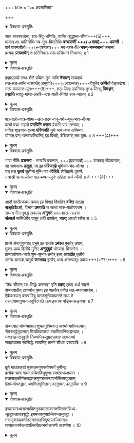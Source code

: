 +++
title = "०० अवतारिका"

+++


<details open><summary>विश्वास-प्रस्तुतिः</summary>

सारः सारस्वतानां, शठ-रिपु-भणितिः, शान्ति-शुद्धान्त-सीमा+++(5)+++,  
मायाम् आ-यामिनीभिः स्व-गुण-विततिभिः **बन्धयन्तीं +++(→मायां)+++ धयन्ती** ।  
पारं पारम्परीतो+++(←परम्परा)+++ भव-जल-धि-**भवन्-मज्जनानां** जनानां  
प्रत्यक् **प्रत्यक्षयेन्** नः प्रतिनियत-रमा-सन्निधानं निधानम् ॥ 1
</details>

<details><summary>मूलम्</summary>

सारः सारस्वतानां शठरिपुभणितिः शान्तिशुद्धान्तसीमा  
मायामायामिनीभिः स्वगुणविततिभिः बन्धयन्तीं धयन्ती ।  
पारं पारम्परीतो भवजलधिभवन्मज्जनानां जनानां  
प्रत्यक् प्रत्यक्षयेन्नः प्रतिनियतरमासन्निधानं निधानम् ॥ 1
</details>



<details open><summary>विश्वास-प्रस्तुतिः</summary>

प्रज्ञाऽऽख्ये मन्थ-शैले प्रथित-गुण-रुचिं **नेत्रयन्** सम्प्रदायं  
तत्-तल्-लब्धि-प्रसक्तैर् अनुपधि+++(=अवञ्चक)+++-विबुधैर् **अर्थितो** वेङ्कटेशः ।  
तल्पं कल्पान्त-यूनः+++(5)+++, शठ-जिद्-उपनिषद्-दुग्ध-सिन्धुं **विमथ्नन्**  
**ग्रथ्नाति** स्वादु-गाथा-लहरि--दश-शती-निर्गतं रत्न-जातम् ॥ 2
</details>

<details><summary>मूलम्</summary>

प्रज्ञाख्ये मन्थशैले प्रथितगुणरुचिं नेत्रयन् सम्प्रदायं  
तत्तल्लब्धिप्रसक्तैर् अनुपधि विबुधैर् अर्थितो वेङ्कटेशः ।  
तल्पं कल्पान्तयूनः शठजिदुपनिषद्दुग्धसिन्धुं विमथ्नन्  
ग्रथ्नाति स्वादुगाथालहरिदशशतीनिर्गतं रत्नजातम् ॥ 2
</details>



<details open><summary>विश्वास-प्रस्तुतिः</summary>

पाञ्चाली-गात्र-शोभा--हृत-हृदय-वधू-वर्ग--पुम्-भाव-नीत्या  
पत्यौ पद्मा-सहाये **प्रणयिनि भजतः** प्रेयसी-पार-तन्त्र्यम् ।  
भक्तिः शृङ्गार-वृत्त्या **परिणमति** मुनेः भाव-बन्ध-प्रथिम्ना,  
योगात् प्राग्-उत्तरावस्थितिर् इह विरहो, देशिकास् तत्र दूताः ॥ 3 +++(4)+++
</details>

<details><summary>मूलम्</summary>

पाञ्चालीगात्रशोभाहृतहृदयवधूवर्गपुम्भावनीत्या  
पत्यौ पद्मासहाये प्रणयिनि भजतः प्रेयसीपारतन्त्र्यम् ।  
भक्तिः शृङ्गारवृत्त्या परिणमति मुनेः भावबन्धप्रथिम्ना  
योगात् प्रागुत्तरावस्थितिरिह विरहो देशिकास्तत्र दूताः ॥ 3
</details>



<details open><summary>विश्वास-प्रस्तुतिः</summary>

भाषा गीतिः **प्रशस्ता** - भगवति वचनात्, +++(प्रवासादौ)+++ राजवच् चोपचारात्,  
सा चागस्त्य-**प्रसूता**, त्व् इह **परिजगृहे** भूमिका-भेद-योग्या ।  
यत् तत् **कृत्यं** श्रुतीनां मुनि-गण-**विहितैः** सेतिहासैः पुराणैः  
तत्रासौ सत्त्व-सीम्नः शठ-मथन-मुनेः संहिता सार्व-भौमी ॥ 4 +++(4)+++
</details>

<details><summary>मूलम्</summary>

भाषा गीतिः प्रशस्ता भगवति वचनात् राजवच्चोपचारात्  
सा चागस्त्यप्रसूता त्विह परिजगृहे भूमिकाभेदयोग्या ।  
यत्तत्कृत्यं श्रुतीनां मुनिगणविहितैः सेतिहासैः पुराणैः  
तत्रासौ सत्त्वसीम्नः शठमथनमुनेः संहिता सार्वभौमी ॥ 4
</details>



<details open><summary>विश्वास-प्रस्तुतिः</summary>

आदौ शारीरकार्थ-क्रमम् इह विशदं विंशतिर् **वक्ति** साऽग्रा  
**सङ्क्षेपो**ऽसौ, विभागं **प्रथयति** च ऋचां चारु-पाठोपपन्नम् ।  
सम्यग् गीतानुबद्धं सकलम् **अनुगतं** साम-शाखा-सहस्रं  
**संलक्ष्यं** साभिधेयैर् यजुर् अपि दशकैर्, **भात्य्** अथर्वा रसैश् च ॥ 5
</details>

<details><summary>मूलम्</summary>

आदौ शारीरकार्थक्रममिह विशदं विंशतिः वक्ति साग्रा  
सङ्क्षेपोऽसौ विभागं प्रथयति च ऋचां चारुपाठोपपन्नम् ।  
सम्यक् गीतानुबद्धं सकलमनुगतं सामशाखासहस्रं  
संलक्ष्यं साभिधेयैः यजुरपि दशकैः भात्यथर्वा रसैश्च ॥ 5
</details>



<details open><summary>विश्वास-प्रस्तुतिः</summary>

प्राच्ये सेवानुगुण्यात् प्रभुम् इह शतके **ऽमंस्त** मुक्तेर् उपायं,  
मुक्त-प्राप्यं द्वितीये मुनिर् **अनुबुबुधे** भोग्यता-विस्तरेण ।  
प्राप्यत्वोपाय-भावौ शुभ-सुभग-तनोर् इत्य् **अवादीत्** तृतीये  
ऽनन्य-प्राप्यश् चतुर्थे **समभवद्** इतरैर् अप्य् अनन्याद्य्-उपायः+++(=??-)+++ ॥ 6
</details>

<details><summary>मूलम्</summary>

प्राच्ये सेवानुगुण्यात् प्रभुमिह शतकेऽमंस्त मुक्तेरुपायं  
मुक्तप्राप्यं द्वितीये मुनिरनुबुबुधे भोग्यताविस्तरेण ।  
प्राप्यत्वोपायभावौ शुभसुभगतनोरित्यवादीत् तृतीये  
ऽनन्यप्राप्यश्चतुर्थे समभवदितरैरप्यनन्याद्युपायः ॥ 6
</details>



<details open><summary>विश्वास-प्रस्तुतिः</summary>

"देवः श्रीमान् स्व-सिद्धेः करणम्" इति **वदन्न्** एकम् अर्थं सहस्रे  
सेव्यत्वादीन् दशार्थान् पृथग् इह शतकैर् वक्ति तत्-स्थापनार्थान् ।  
ऐकैकश्यात् परत्वादिषु दशकगुणेष्वायतन्ते तथा ते  
तत्तद्गाथागुणानामनुविदधति तत्पङ्क्तयः पङ्क्तिसङ्ख्याः ॥ 7
</details>

<details><summary>मूलम्</summary>

देवः श्रीमान् स्वसिद्धेः करणमिति वदन् एकमर्थं सहस्रे  
सेव्यत्वादीन् दशार्थान् पृथगिह शतकैः वक्ति तत्स्थापनार्थान् ।  
ऐकैकश्यात् परत्वादिषु दशकगुणेष्वायतन्ते तथा ते  
तत्तद्गाथागुणानामनुविदधति तत्पङ्क्तयः पङ्क्तिसङ्ख्याः ॥ 7
</details>



<details open><summary>विश्वास-प्रस्तुतिः</summary>

सेव्यत्वात् भोग्यभावात् शुभतनुविभवात् सर्वभोग्याधिकत्वात्  
श्रेयस्तद्धेतुदानात् श्रितविवशतया स्वाश्रितानिष्टहृत्त्वात् ।  
भक्तच्छन्दानुवृत्तेः निरुपधिकसुहृद्भावतः सत्पदव्यां  
साहाय्याच्च स्वसिद्धेः स्वयमिह करणं श्रीधरः प्रत्यपादि ॥ 8
</details>

<details><summary>मूलम्</summary>

सेव्यत्वात् भोग्यभावात् शुभतनुविभवात् सर्वभोग्याधिकत्वात्  
श्रेयस्तद्धेतुदानात् श्रितविवशतया स्वाश्रितानिष्टहृत्त्वात् ।  
भक्तच्छन्दानुवृत्तेः निरुपधिकसुहृद्भावतः सत्पदव्यां  
साहाय्याच्च स्वसिद्धेः स्वयमिह करणं श्रीधरः प्रत्यपादि ॥ 8
</details>



<details open><summary>विश्वास-प्रस्तुतिः</summary>

ब्रूते गाथासहस्रं मुरमथनगुणस्तोमगर्भं मुनीन्द्रः  
प्रत्येकं चात्र गाथाः प्रथितविभुगुणाः स्पष्टमध्यक्षयामः ।  
तत्रासङ्कीर्णतत्तद्दशकगुणशतस्थापनौचित्ययुक्तान्  
ऐदम्पर्यावरुद्धान् अगणितगुणितान् तद्गुणान् उद्गृणीमः ॥ 9
</details>

<details><summary>मूलम्</summary>

ब्रूते गाथासहस्रं मुरमथनगुणस्तोमगर्भं मुनीन्द्रः  
प्रत्येकं चात्र गाथाः प्रथितविभुगुणाः स्पष्टमध्यक्षयामः ।  
तत्रासङ्कीर्णतत्तद्दशकगुणशतस्थापनौचित्ययुक्तान्  
ऐदम्पर्यावरुद्धान् अगणितगुणितान् तद्गुणान् उद्गृणीमः ॥ 9
</details>



<details open><summary>विश्वास-प्रस्तुतिः</summary>

इच्छासारथ्यसत्यापितगुणकमलाकान्तगीतान्तसिध्य-  
च्छुद्धान्ताचारशुद्धैः इयमनघगुणग्रन्थिबन्धानुबद्धा ।  
तत्तादृक्ताम्रपर्णीतटगतशठजिद्दृष्टसर्वीयशाखा-  
गाथातात्पर्यरत्नावलिरखिलभयोत्तारणी धारणीया ॥ 10
</details>

<details><summary>मूलम्</summary>

इच्छासारथ्यसत्यापितगुणकमलाकान्तगीतान्तसिध्य-  
च्छुद्धान्ताचारशुद्धैः इयमनघगुणग्रन्थिबन्धानुबद्धा ।  
तत्तादृक्ताम्रपर्णीतटगतशठजिद्दृष्टसर्वीयशाखा-  
गाथातात्पर्यरत्नावलिरखिलभयोत्तारणी धारणीया ॥ 10
</details>
